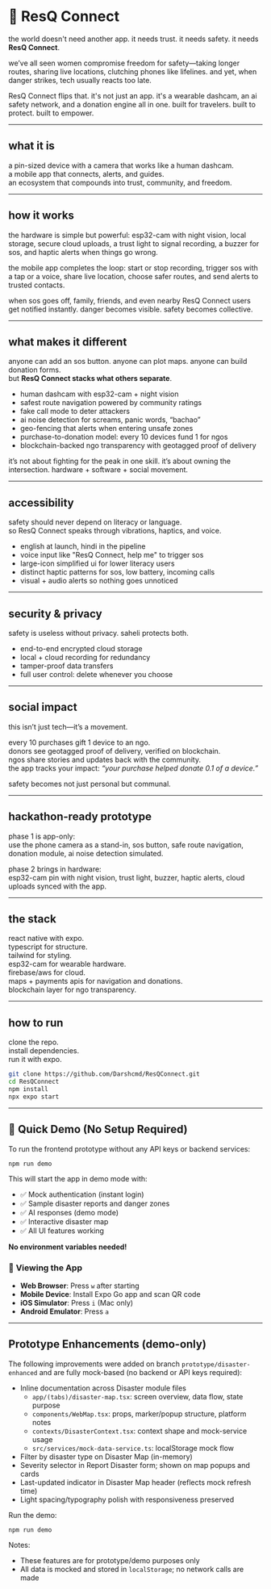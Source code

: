 # 🚨 ResQ Connect

the world doesn't need another app. it needs trust. it needs safety. it needs **ResQ Connect**.  

we’ve all seen women compromise freedom for safety—taking longer routes, sharing live locations, clutching phones like lifelines. and yet, when danger strikes, tech usually reacts too late.  

ResQ Connect flips that. it's not just an app. it's a wearable dashcam, an ai safety network, and a donation engine all in one. built for travelers. built to protect. built to empower.  

---

## what it is

a pin-sized device with a camera that works like a human dashcam.  
a mobile app that connects, alerts, and guides.  
an ecosystem that compounds into trust, community, and freedom.  

---

## how it works

the hardware is simple but powerful: esp32-cam with night vision, local storage, secure cloud uploads, a trust light to signal recording, a buzzer for sos, and haptic alerts when things go wrong.  

the mobile app completes the loop: start or stop recording, trigger sos with a tap or a voice, share live location, choose safer routes, and send alerts to trusted contacts.  

when sos goes off, family, friends, and even nearby ResQ Connect users get notified instantly. danger becomes visible. safety becomes collective.  

---

## what makes it different

anyone can add an sos button. anyone can plot maps. anyone can build donation forms.  
but **ResQ Connect stacks what others separate**.  

- human dashcam with esp32-cam + night vision  
- safest route navigation powered by community ratings  
- fake call mode to deter attackers  
- ai noise detection for screams, panic words, “bachao”  
- geo-fencing that alerts when entering unsafe zones  
- purchase-to-donation model: every 10 devices fund 1 for ngos  
- blockchain-backed ngo transparency with geotagged proof of delivery  

it’s not about fighting for the peak in one skill. it’s about owning the intersection. hardware + software + social movement.  

---

## accessibility

safety should never depend on literacy or language.  
so ResQ Connect speaks through vibrations, haptics, and voice.  

- english at launch, hindi in the pipeline  
- voice input like "ResQ Connect, help me" to trigger sos  
- large-icon simplified ui for lower literacy users  
- distinct haptic patterns for sos, low battery, incoming calls  
- visual + audio alerts so nothing goes unnoticed  

---

## security & privacy

safety is useless without privacy. saheli protects both.  

- end-to-end encrypted cloud storage  
- local + cloud recording for redundancy  
- tamper-proof data transfers  
- full user control: delete whenever you choose  

---

## social impact

this isn’t just tech—it’s a movement.  

every 10 purchases gift 1 device to an ngo.  
donors see geotagged proof of delivery, verified on blockchain.  
ngos share stories and updates back with the community.  
the app tracks your impact: *“your purchase helped donate 0.1 of a device.”*  

safety becomes not just personal but communal.  

---

## hackathon-ready prototype

phase 1 is app-only:  
use the phone camera as a stand-in, sos button, safe route navigation, donation module, ai noise detection simulated.  

phase 2 brings in hardware:  
esp32-cam pin with night vision, trust light, buzzer, haptic alerts, cloud uploads synced with the app.  

---

## the stack

react native with expo.  
typescript for structure.  
tailwind for styling.  
esp32-cam for wearable hardware.  
firebase/aws for cloud.  
maps + payments apis for navigation and donations.  
blockchain layer for ngo transparency.  

---

## how to run

clone the repo.  
install dependencies.  
run it with expo.  

```bash
git clone https://github.com/Darshcmd/ResQConnect.git
cd ResQConnect
npm install
npx expo start
```

---

## 🚀 **Quick Demo (No Setup Required)**

To run the frontend prototype without any API keys or backend services:

```bash
npm run demo
```

This will start the app in demo mode with:
- ✅ Mock authentication (instant login)
- ✅ Sample disaster reports and danger zones
- ✅ AI responses (demo mode)
- ✅ Interactive disaster map
- ✅ All UI features working

**No environment variables needed!**

### 📱 **Viewing the App**

- **Web Browser**: Press `w` after starting
- **Mobile Device**: Install Expo Go app and scan QR code
- **iOS Simulator**: Press `i` (Mac only)
- **Android Emulator**: Press `a`

---

## Prototype Enhancements (demo-only)

The following improvements were added on branch `prototype/disaster-enhanced` and are fully mock-based (no backend or API keys required):

- Inline documentation across Disaster module files
  - `app/(tabs)/disaster-map.tsx`: screen overview, data flow, state purpose
  - `components/WebMap.tsx`: props, marker/popup structure, platform notes
  - `contexts/DisasterContext.tsx`: context shape and mock-service usage
  - `src/services/mock-data-service.ts`: localStorage mock flow
- Filter by disaster type on Disaster Map (in-memory)
- Severity selector in Report Disaster form; shown on map popups and cards
- Last-updated indicator in Disaster Map header (reflects mock refresh time)
- Light spacing/typography polish with responsiveness preserved

Run the demo:

```bash
npm run demo
```

Notes:
- These features are for prototype/demo purposes only
- All data is mocked and stored in `localStorage`; no network calls are made


